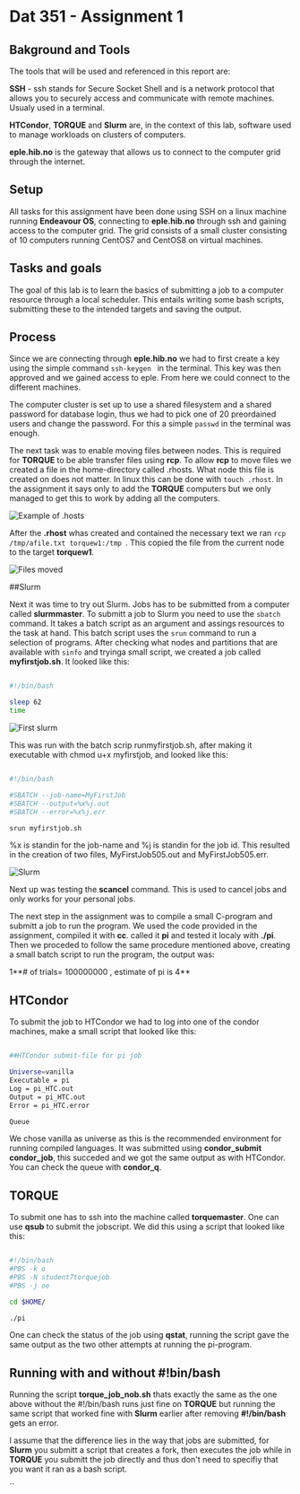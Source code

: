 # Dat 351 - Assignment 1

## Bakground and Tools 

The tools that will be used and referenced in this report are:

**SSH** - ssh stands for Secure Socket Shell and is a network protocol that allows
you to securely access and communicate with remote machines. Usualy used in a 
terminal. 

**HTCondor**, **TORQUE** and **Slurm** are, in the context of this lab, software
used to manage workloads on clusters of computers.

**eple.hib.no** is the gateway that allows us to connect to the computer grid 
through the internet. 

## Setup

All tasks for this assignment have been done using SSH on a linux machine 
running **Endeavour OS**, connecting to **eple.hib.no** through ssh and gaining access 
to the computer grid. The grid consists of a small cluster consisting of 10 
computers running CentOS7 and CentOS8 on virtual machines.  

## Tasks and goals

The goal of this lab is to learn the basics of submitting a job to a computer 
resource through a local scheduler. This entails writing some bash scripts,
submitting these to the intended targets and saving the output. 


## Process 

Since we are connecting through **eple.hib.no** we had to first create a key 
using the simple command ``ssh-keygen `` in the terminal. This key was then 
approved and we gained access to eple. From here we could connect to the 
different machines.

The computer cluster is set up to use a shared filesystem and a shared password
for database login, thus we had to pick one of 20 preordained users and change 
the password. For this a simple ``passwd`` in the terminal was enough. 

The next task was to enable moving files between nodes. This is required for 
**TORQUE** to be able transfer files using **rcp**. To allow **rcp** to move files we 
created a file in the home-directory called .rhosts. What node this file is 
created on does not matter. In linux this can be done with ``touch .rhost``.
In the assignment it says only to add the **TORQUE** computers but we only managed 
to get this to work by adding all the computers. 

![Example of .hosts](https://github.com/Gudolv/Dat351-labs/blob/main/Screenshots/Oblig1/hosts.png)

After the **.rhost** whas created and contained the necessary text we ran 
``rcp /tmp/afile.txt torquew1:/tmp ``. This copied the file from the current node
to the target **torquew1**. 

![Files moved](https://github.com/Gudolv/Dat351-labs/blob/main/Screenshots/Oblig1/movefilesux.png)

##Slurm 

Next it was time to try out Slurm. Jobs has to be submitted from a computer 
called **slurmmaster**. To submitt a job to Slurm you need to use the ``sbatch``
command. It takes a batch script as an argument and assings resources to the 
task at hand. This batch script uses the ``srun`` command to run a selection of 
programs. After checking what nodes and partitions that are available with 
``sinfo`` and tryinga small script, we created a job called **myfirstjob.sh**. It looked 
like this:
```bash

#!/bin/bash

sleep 62
time
```
![First slurm](https://github.com/Gudolv/Dat351-labs/blob/main/Screenshots/Oblig1/slurmsuc.png)

This was run with the batch scrip runmyfirstjob.sh, after making it executable 
with chmod u+x myfirstjob, and looked like this:

```bash

#!/bin/bash

#SBATCH --job-name=MyFirstJob
#SBATCH --output=%x%j.out
#SBATCH --error=%x%j.err 

srun myfirstjob.sh

```
%x is standin for the job-name and %j is standin for the job id. This resulted 
in the creation of two files, MyFirstJob505.out and MyFirstJob505.err. 

![Slurm](https://github.com/Gudolv/Dat351-labs/blob/main/Screenshots/Oblig1/slurmsuc.png)

Next up was testing the **scancel** command. This is used to cancel jobs and only
works for your personal jobs. 

The next step in the assignment was to compile a small C-program and submitt a 
job to run the program. We used the code provided in the assignment, compiled it
with **cc**. called it **pi** and tested it localy with **./pi**. Then we proceded
to follow the same procedure mentioned above, creating a small batch script to 
run the program, the output was:

1**# of trials= 100000000 , estimate of pi is 4**

## HTCondor

To submit the job to HTCondor we had to log into one of the condor machines, 
make a small script that looked like this:

```bash

##HTCondor submit-file for pi job 

Universe=vanilla
Executable = pi 
Log = pi_HTC.out 
Output = pi_HTC.out
Error = pi_HTC.error

Queue 
```
We chose vanilla as universe as this is the recommended environment for running
compiled languages. It was submitted using **condor_submit condor_job**, this 
succeded and we got the same output as with HTCondor. You can check the queue 
with **condor_q**.

## TORQUE

To submit one has to ssh into the machine called **torquemaster**. One can use 
**qsub** to submit the jobscript. We did this using a script that looked like 
this:
```bash

#!/bin/bash
#PBS -k o 
#PBS -N student7torquejob
#PBS -j oe

cd $HOME/

./pi 
```
One can check the status of the job using **qstat**, running the script gave the 
same output as the two other attempts at running the pi-program. 

## Running with and without #!bin/bash 

Running the script **torque_job_nob.sh** thats exactly the same as the one above 
without the #!/bin/bash runs just fine on **TORQUE** but running the same script
that worked fine with **Slurm** earlier after removing **#!/bin/bash** gets an error. 

I assume that the difference lies in the way that jobs are submitted, for **Slurm** 
you submitt a script that creates a fork, then executes the job while in **TORQUE** 
you submitt the job directly and thus don't need to specifiy that you want it ran 
as a bash script. 


















`` 



